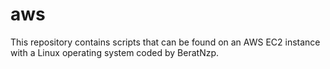 # aws
This repository contains scripts that can be found on an AWS EC2 instance with a Linux operating system coded by BeratNzp.
